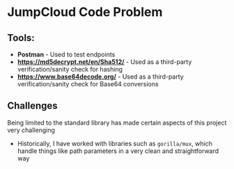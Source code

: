 # JumpCloud Code Problem

## Tools:
* **Postman** - Used to test endpoints
* **https://md5decrypt.net/en/Sha512/** - Used as a third-party verification/sanity check for hashing
* **https://www.base64decode.org/** - Used as a third-party verification/sanity check for Base64 conversions

## Challenges

Being limited to the standard library has made certain aspects of this project very challenging
- Historically, I have worked with libraries such as `gorilla/mux`, which handle things like path parameters in a very clean and straightforward way